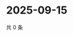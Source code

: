 # 2025-09-15

共 0 条

<!-- BEGIN ZHIHUVIDEO -->
<!-- 最后更新时间 Mon Sep 15 2025 18:12:23 GMT+0800 (China Standard Time) -->

<!-- END ZHIHUVIDEO -->
